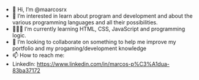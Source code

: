 - 👋 Hi, I’m @maarcosrx
- 👀 I’m interested in learn about program and development and about the various programming languages and all their possibilities.
- 👨🏻‍💻 I’m currently learning HTML, CSS, JavaScript and programming logic.
- 💞️ I’m looking to collaborate on something to help me improve my portfolio and my progaming/development knowledge 
- 📫 How to reach me:
- LinkedIn: https://www.linkedin.com/in/marcos-p%C3%A1dua-83ba37172

